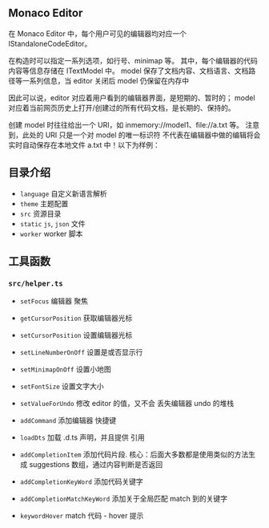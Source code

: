 ## Monaco Editor

在 Monaco Editor 中，每个用户可见的编辑器均对应一个 IStandaloneCodeEditor。

在构造时可以指定一系列选项，如行号、minimap 等。
其中，每个编辑器的代码内容等信息存储在 ITextModel 中。
model 保存了文档内容、文档语言、文档路径等一系列信息，当 editor 关闭后 model 仍保留在内存中

因此可以说，editor 对应着用户看到的编辑器界面，是短期的、暂时的；
model 对应着当前网页历史上打开/创建过的所有代码文档，是长期的、保持的。

创建 model 时往往给出一个 URI，如 inmemory://model1、file://a.txt 等。
注意到，此处的 URI 只是一个对 model 的唯一标识符
不代表在编辑器中做的编辑将会实时自动保存在本地文件 a.txt 中！以下为样例：

## 目录介绍

- `language` 自定义新语言解析
- `theme` 主题配置
- `src` 资源目录
- `static` `js`, `json` 文件
- `worker` worker 脚本

## 工具函数

### `src/helper.ts`

- `setFocus` 编辑器 聚焦
- `getCursorPosition` 获取编辑器光标
- `setCursorPosition` 设置编辑器光标
- `setLineNumberOnOff` 设置是或否显示行
- `setMinimapOnOff` 设置小地图
- `setFontSize` 设置文字大小
- `setValueForUndo` 修改 editor 的值，又不会 丢失编辑器 undo 的堆栈

- `addCommand` 添加编辑器 快捷键

- `loadDts` 加载 .d.ts 声明，并且提供 引用

- `addCompletionItem` 添加代码片段. 核心：后面大多数都是使用类似的方法生成 suggestions 数组，通过内容判断是否返回

- `addCompletionKeyWord` 添加代码关键字

- `addCompletionMatchKeyWord` 添加关于全局匹配 match 到的关键字

- `keywordHover` match 代码 - hover 提示
